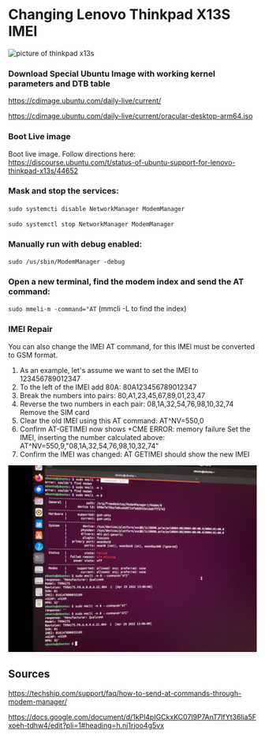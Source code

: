 
# Changing Lenovo Thinkpad X13S IMEI

![picture of thinkpad x13s](https://i.pcmag.com/imagery/reviews/008qHtyerRycV1ifD1a1qMl-1.fit_scale.size_1028x578.v1660865414.jpg)



### Download Special Ubuntu Image with working kernel parameters and DTB table

https://cdimage.ubuntu.com/daily-live/current/

https://cdimage.ubuntu.com/daily-live/current/oracular-desktop-arm64.iso

### Boot Live image

Boot live image. Follow directions here: https://discourse.ubuntu.com/t/status-of-ubuntu-support-for-lenovo-thinkpad-x13s/44652


### Mask and stop the services:
``sudo systemcti disable NetworkManager ModemManager``

``sudo systemctl stop NetworkManager ModemManager``
### Manually run with debug enabled:
``sudo /us/sbin/ModemManager -debug``
### Open a new terminal, find the modem index and send the AT command:
``sudo mmeli-m -command="AT``
(mmcli -L to find the index)

### IMEI Repair
You can also change the IMEI AT command, for this IMEl must be converted to GSM format.
1. As an example, let's assume we want to set the IMEl to
123456789012347
2. To the left of the IMEl add 80A:
80A123456789012347
3. Break the numbers into pairs:
80,A1,23,45,67,89,01,23,47
4. Reverse the two numbers in each pair:
08,1A,32,54,76,98,10,32,74
Remove the SIM card
6. Clear the old IMEl using this AT command:
AT^NV=550,0
7. Confirm AT-GETIMEl now shows
+CME ERROR: memory failure
Set the IMEl, inserting the number calculated above:
AT^NV=550,9,"08,1A,32,54,76,98,10,32,74"
9. Confirm the IMEI was changed:
AT GETIMEI should show the new IMEI

![terminal with changed imei](/assets/img/posts/2024-11/lenovo-terminal.jpg)

## Sources
https://techship.com/support/faq/how-to-send-at-commands-through-modem-manager/

https://docs.google.com/document/d/1kPl4pIGCkxKC07l9P7AnT7IfYt36lia5Fxoeh-tdhw4/edit?pli=1#heading=h.nj1rjoo4g5vx

